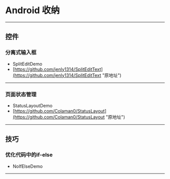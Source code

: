 # Android 收纳 #

----------
## 控件

### 分离式输入框 ###

- SplitEditDemo
- [https://github.com/jenly1314/SplitEditText](https://github.com/jenly1314/SplitEditText "原地址")

----------

### 页面状态管理 ###

- StatusLayoutDemo
- [https://github.com/Colaman0/StatusLayout](https://github.com/Colaman0/StatusLayout "原地址")

----------

## 技巧

### 优化代码中的if-else ###

- NoIfElseDemo

----------